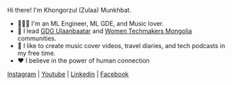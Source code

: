 Hi there! I'm Khongorzul (Zulaa) Munkhbat.

- 👩🏻‍💻 I'm an ML Engineer, ML GDE, and Music lover.
- 📢 I lead [GDG Ulaanbaatar](https://facebook.com/gdg.ub.org) and [Women Techmakers Mongolia](https://facebook.com/wtmmongolia) communities.
- 🎥 I like to create music cover videos, travel diaries, and tech podcasts in my free time.
- ❤️ I believe in the power of human connection

[Instagram](https://instagram.com/centauream)  |  [Youtube](https://youtube.com/@centauream)  |  [Linkedin](https://linkedin.com/in/khongorzulmunkhbat)  |  [Facebook](https://facebook.com/centauream)


<!---
khongorzulmunkhbat/khongorzulmunkhbat is a ✨ special ✨ repository because its `README.md` (this file) appears on your GitHub profile.
You can click the Preview link to take a look at your changes.
--->
